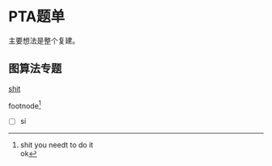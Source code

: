 # PTA题单

主要想法是整个复建。

## 图算法专题

[shit](#图算法专题)

footnode[^1] 
[^1]:shit you needt to do it  
ok

- [ ] si